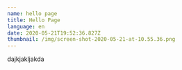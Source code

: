 ```yaml
---
name: hello page
title: Hello Page
language: en
date: 2020-05-21T19:52:36.827Z
thumbnail: /img/screen-shot-2020-05-21-at-10.55.36.png
---
```

dajkjakljakda